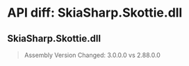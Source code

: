 # API diff: SkiaSharp.Skottie.dll

## SkiaSharp.Skottie.dll

> Assembly Version Changed: 3.0.0.0 vs 2.88.0.0

